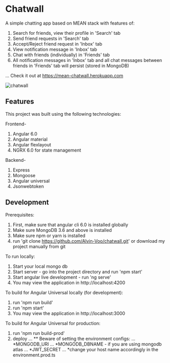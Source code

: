 # Chatwall

A simple chatting app based on MEAN stack with features of:

1. Search for friends, view their profile in 'Search' tab
2. Send friend requests in 'Search' tab
3. Accept/Reject friend request in 'Inbox' tab
4. View notification message in 'Inbox' tab
5. Chat with friends (individually) in 'Friends' tab
6. All notification messages in 'Inbox' tab and all chat messages between friends in 'Friends' tab will persist (stored in MongoDB)

... Check it out at https://mean-chatwall.herokuapp.com

![chatwall](https://github.com/Alvin-Voo/chatwall/blob/master/demo1.gif "chatwall")

## Features

This project was built using the following technologies:

Frontend-
1. Angular 6.0
2. Angular material
3. Angular flexlayout
4. NGRX 6.0 for state management

Backend-
1. Express
2. Mongoose
3. Angular universal
4. Jsonwebtoken

## Development

Prerequisites:
1. First, make sure that angular cli 6.0 is installed globally
2. Make sure MongoDB 3.6 and above is installed
3. Make sure npm or yarn is installed
4. run 'git clone https://github.com/Alvin-Voo/chatwall.git' or download my project manually from git

To run locally:
1. Start your local mongo db
2. Start server - go into the project directory and run 'npm start'
3. Start angular live development - run 'ng serve'
4. You may view the application in http://localhost:4200

To build for Angular Universal locally (for development):
1. run 'npm run build'
2. run 'npm start'
3. You may view the application in http://localhost:3000

To build for Angular Universal for production:
1. run 'npm run build-prod'
2. deploy
... ** Beware of setting the environment configs:
... *MONGODB_URI
... *MONGODB_DBNAME - if you are using mongodb atlas
... *JWT_SECRET
... *change your host name accordingly in the environment.prod.ts
